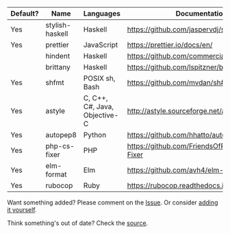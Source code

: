 | Default? | Name | Languages | Documentation
| --- | --- | --- | ---
| Yes | stylish-haskell | Haskell | https://github.com/jaspervdj/stylish-haskell
| Yes | prettier | JavaScript | https://prettier.io/docs/en/
| | hindent | Haskell | https://github.com/commercialhaskell/hindent
| | brittany | Haskell | https://github.com/lspitzner/brittany
| Yes | shfmt | POSIX sh, Bash | https://github.com/mvdan/sh#shfmt
| Yes | astyle | C, C++, C#, Java, Objective-C | http://astyle.sourceforge.net/astyle.html
| Yes | autopep8 | Python | https://github.com/hhatto/autopep8
| Yes | php-cs-fixer | PHP | https://github.com/FriendsOfPHP/PHP-CS-Fixer
| Yes | elm-format | Elm | https://github.com/avh4/elm-format
| Yes | rubocop | Ruby | https://rubocop.readthedocs.io/en/latest/


Want something added? Please comment on the [Issue](https://github.com/restyled-io/restylers/issues/1). Or consider [adding it yourself](#TODO).

Think something's out of date? Check the [source](https://github.com/restyled-io/restyler/blob/master/src/Restyler/Config.hs).
